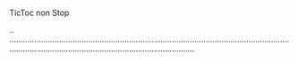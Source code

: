 TicToc non Stop

..
..............................................................................................................................................................................................................